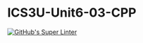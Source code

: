 # ICS3U-Unit6-03-CPP

[![GitHub's Super Linter](https://github.com/Michael-Zagon/ICS3U-Unit6-03-CPP/workflows/GitHub's%20Super%20Linter/badge.svg)](https://github.com/Michael-Zagon/ICS3U-Unit6-03-CPP/actions)
